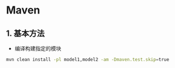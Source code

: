 # Maven

## 1. 基本方法
- 编译构建指定的模块
```sh
mvn clean install -pl model1,model2 -am -Dmaven.test.skip=true
```